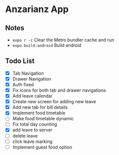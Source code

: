 # Anzarianz App

## Notes
- `expo r -c` Clear the Metro bundler cache and run
- `expo build:android` Build android

## Todo List
- [x] Tab Navigation
- [x] Drawer Navigation
- [x] Auth fixed
- [x] Fix icons for both tab and drawer navigations
- [x] Add leave calendar
- [x] Create new screen for adding new leave
- [x] Add new tab for bill details
- [x] Implement food timetable
- [ ] Make food timetable dynamic
- [ ] Fix total day counting
- [x] add leave to server
- [ ] delete leave
- [ ] click leave marking
- [ ] Implement guest food option
